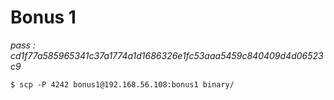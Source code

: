 # Bonus 1
*pass : cd1f77a585965341c37a1774a1d1686326e1fc53aaa5459c840409d4d06523c9*

```
$ scp -P 4242 bonus1@192.168.56.108:bonus1 binary/
```
